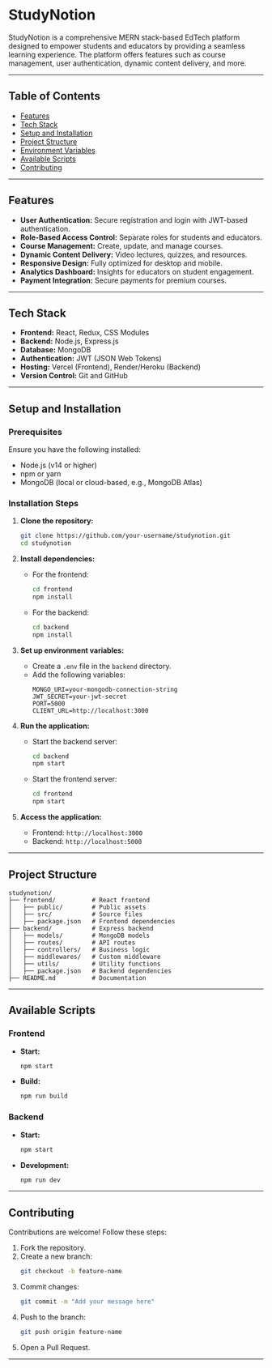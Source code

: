 # StudyNotion

StudyNotion is a comprehensive MERN stack-based EdTech platform designed to empower students and educators by providing a seamless learning experience. The platform offers features such as course management, user authentication, dynamic content delivery, and more.

---

## Table of Contents

- [Features](#features)
- [Tech Stack](#tech-stack)
- [Setup and Installation](#setup-and-installation)
- [Project Structure](#project-structure)
- [Environment Variables](#environment-variables)
- [Available Scripts](#available-scripts)
- [Contributing](#contributing)

---

## Features

- **User Authentication:** Secure registration and login with JWT-based authentication.
- **Role-Based Access Control:** Separate roles for students and educators.
- **Course Management:** Create, update, and manage courses.
- **Dynamic Content Delivery:** Video lectures, quizzes, and resources.
- **Responsive Design:** Fully optimized for desktop and mobile.
- **Analytics Dashboard:** Insights for educators on student engagement.
- **Payment Integration:** Secure payments for premium courses.

---

## Tech Stack

- **Frontend:** React, Redux, CSS Modules
- **Backend:** Node.js, Express.js
- **Database:** MongoDB
- **Authentication:** JWT (JSON Web Tokens)
- **Hosting:** Vercel (Frontend), Render/Heroku (Backend)
- **Version Control:** Git and GitHub

---

## Setup and Installation

### Prerequisites

Ensure you have the following installed:

- Node.js (v14 or higher)
- npm or yarn
- MongoDB (local or cloud-based, e.g., MongoDB Atlas)

### Installation Steps

1. **Clone the repository:**
   ```bash
   git clone https://github.com/your-username/studynotion.git
   cd studynotion
   ```

2. **Install dependencies:**
   - For the frontend:
     ```bash
     cd frontend
     npm install
     ```
   - For the backend:
     ```bash
     cd backend
     npm install
     ```

3. **Set up environment variables:**
   - Create a `.env` file in the `backend` directory.
   - Add the following variables:
     ```env
     MONGO_URI=your-mongodb-connection-string
     JWT_SECRET=your-jwt-secret
     PORT=5000
     CLIENT_URL=http://localhost:3000
     ```

4. **Run the application:**
   - Start the backend server:
     ```bash
     cd backend
     npm start
     ```
   - Start the frontend server:
     ```bash
     cd frontend
     npm start
     ```

5. **Access the application:**
   - Frontend: `http://localhost:3000`
   - Backend: `http://localhost:5000`

---

## Project Structure

```plaintext
studynotion/
├── frontend/          # React frontend
│   ├── public/        # Public assets
│   ├── src/           # Source files
│   ├── package.json   # Frontend dependencies
├── backend/           # Express backend
│   ├── models/        # MongoDB models
│   ├── routes/        # API routes
│   ├── controllers/   # Business logic
│   ├── middlewares/   # Custom middleware
│   ├── utils/         # Utility functions
│   ├── package.json   # Backend dependencies
├── README.md          # Documentation
```

---

## Available Scripts

### Frontend

- **Start:**
  ```bash
  npm start
  ```
- **Build:**
  ```bash
  npm run build
  ```

### Backend

- **Start:**
  ```bash
  npm start
  ```
- **Development:**
  ```bash
  npm run dev
  ```

---

## Contributing

Contributions are welcome! Follow these steps:

1. Fork the repository.
2. Create a new branch:
   ```bash
   git checkout -b feature-name
   ```
3. Commit changes:
   ```bash
   git commit -m "Add your message here"
   ```
4. Push to the branch:
   ```bash
   git push origin feature-name
   ```
5. Open a Pull Request.

---
